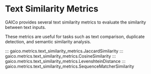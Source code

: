 # Text Similarity Metrics

GAICo provides several text similarity metrics to evaluate the similarity between text inputs.

These metrics are useful for tasks such as text comparison, duplicate detection, and semantic similarity analysis.

::: gaico.metrics.text_similarity_metrics.JaccardSimilarity
::: gaico.metrics.text_similarity_metrics.CosineSimilarity
::: gaico.metrics.text_similarity_metrics.LevenshteinDistance
::: gaico.metrics.text_similarity_metrics.SequenceMatcherSimilarity
